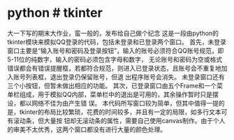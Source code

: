 # python # tkinter
大一下写的期末大作业，蛮一般的，发布给自己做个纪念
  这是一段由python的tkinter模块来模拟QQ登录的代码，包括未登录和已登录两个窗口。
  首先，未登录窗口主要是“输入账号和密码及登录按钮”，输入的账号必须符合QQ账号规范，即5-11位的纯数字，输入的密码必须包含字母和数字，
无论账号和密码为空或格式错误都会有错误提醒框，若都符合规范，则进入已登录状态，且账号会不重复地加入账号列表框，退出登录仍保留账号，但退
出程序账号会消失。 未登录窗口还有三个小按钮，但暂未做出相应的功能。
  其次，已登录窗口由五个Frame和一个菜单栏组成，用于模拟QQ内部，菜单栏中的退出是可用的，其余操作暂时只是摆设，都以网络不佳为由产生错
误。
  本代码所写窗口较为简单，但其中值得一提的是，tkinter的布局比较繁琐，花费的时间较多，并且有一定的局限，如多行文本可有滚动条，但大量按
钮却无滚动条的属性，需要自己使用canvas制作。由于个人的审美不太优秀，这两个窗口都没有进行大量的颜色处理。
